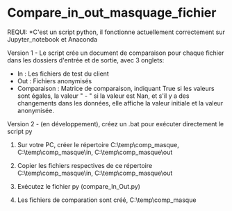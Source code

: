# Compare_in_out_masquage_fichier
REQUI:
*C'est un script python, il fonctionne actuellement correctement sur Jupyter_notebook et Anaconda

Version 1 - Le script crée un document de comparaison pour chaque fichier 
dans les dossiers d'entrée et de sortie, avec 3 onglets:
- In : Les fichiers de test du client
- Out : Fichiers anonymisés
- Comparaison : Matrice de comparaison, indiquant True si les valeurs sont égales, la valeur " - " si la valeur est Nan, et s'il y a des changements dans les données, elle affiche la valeur initiale et la valeur anonymisée.

Version 2 - (en développement), créez un .bat pour exécuter directement le script py


1. Sur votre PC, créer le répertoire C:\temp\comp_masque, C:\temp\comp_masque\in, C:\temp\comp_masque\out

2. Copier les fichiers respectives de ce répertoire C:\temp\comp_masque\in, C:\temp\comp_masque\out

3. Exécutez le fichier py (compare_In_Out.py)
    
4. Les fichiers de comparation sont créé, C:\temp\comp_masque
